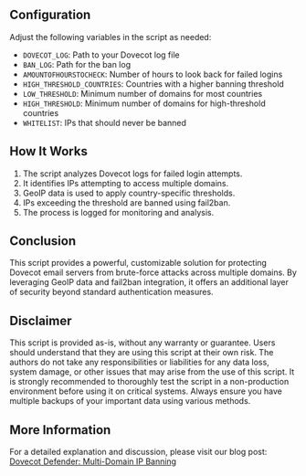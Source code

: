 ## Configuration

Adjust the following variables in the script as needed:

- `DOVECOT_LOG`: Path to your Dovecot log file
- `BAN_LOG`: Path for the ban log
- `AMOUNTOFHOURSTOCHECK`: Number of hours to look back for failed logins
- `HIGH_THRESHOLD_COUNTRIES`: Countries with a higher banning threshold
- `LOW_THRESHOLD`: Minimum number of domains for most countries
- `HIGH_THRESHOLD`: Minimum number of domains for high-threshold countries
- `WHITELIST`: IPs that should never be banned

## How It Works

1. The script analyzes Dovecot logs for failed login attempts.
2. It identifies IPs attempting to access multiple domains.
3. GeoIP data is used to apply country-specific thresholds.
4. IPs exceeding the threshold are banned using fail2ban.
5. The process is logged for monitoring and analysis.

## Conclusion

This script provides a powerful, customizable solution for protecting Dovecot email servers from brute-force attacks across multiple domains. By leveraging GeoIP data and fail2ban integration, it offers an additional layer of security beyond standard authentication measures.

## Disclaimer

This script is provided as-is, without any warranty or guarantee. Users should understand that they are using this script at their own risk. The authors do not take any responsibilities or liabilities for any data loss, system damage, or other issues that may arise from the use of this script. It is strongly recommended to thoroughly test the script in a non-production environment before using it on critical systems. Always ensure you have multiple backups of your important data using various methods.

## More Information

For a detailed explanation and discussion, please visit our blog post:
[Dovecot Defender: Multi-Domain IP Banning](https://www.lexo.ch/blog/2024/07/dovecot-defender-multi-domain-ip-banning-geoip-smart-script-catches-brute-force-attacks-across-mail-sender-domains-boost-your-e-mail-security)